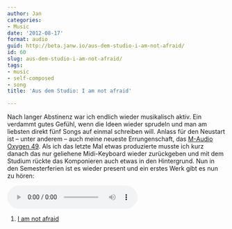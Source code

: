 ```yaml
---
author: Jan
categories:
- Music
date: '2012-08-17'
format: audio
guid: http://beta.janw.io/aus-dem-studio-i-am-not-afraid/
id: 60
slug: aus-dem-studio-i-am-not-afraid/
tags:
- music
- self-composed
- song
title: 'Aus dem Studio: I am not afraid'

---
```


Nach langer Abstinenz war ich endlich wieder musikalisch aktiv. Ein verdammt gutes Gefühl, wenn die Ideen wieder sprudeln und man am liebsten direkt fünf Songs auf einmal schreiben will. Anlass für den Neustart ist – unter anderem – auch meine neueste Errungenschaft, das [M-Audio Oxygen 49](http://www.amazon.de/gp/product/B0031SCV46/ref=as_li_ss_tl?ie=UTF8&camp=1638&creative=19454&creativeASIN=B0031SCV46&linkCode=as2&tag=janwillhaus-21). Als ich das letzte Mal etwas produzierte musste ich kurz danach das nur geliehene Midi-Keyboard wieder zurückgeben und mit dem Studium rückte das Komponieren auch etwas in den Hintergrund. Nun in den Semesterferien ist es wieder present und ein erstes Werk gibt es nun zu hören:

<div class="wp-playlist wp-audio-playlist wp-playlist-light">
  <div class="wp-playlist-current-item">
  </div><audio controls="controls" preload="none" width="503"></audio>

  <div class="wp-playlist-next">
  </div>

  <div class="wp-playlist-prev">
  </div>

  <noscript>
    <ol>
      <li>
        <a href='https://janw.xyz/wp-content/uploads/2012/08/01-I-am-not-afraid.mp3'>I am not afraid</a>
      </li>
    </ol>
  </noscript>
</div>